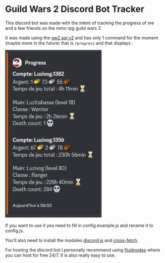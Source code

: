 # Guild Wars 2 Discord Bot Tracker

This discord bot was made with the intent of tracking the progress of me and a few friends on the mmo rpg guild wars 2. 

It was made using the [gw2 api v2](https://wiki.guildwars2.com/wiki/API:Main) and has only 1 command for the moment (maybe more in the future) that is ``/progress`` and that displays :

![](./images/display_example.png)

If you want to use it you need to fill in config.example.js and rename it to config.js.

You'll also need to install the modules [discord.js](https://www.npmjs.com/package/discord.js) and [cross-fetch](https://www.npmjs.com/package/cross-fetch).

For hosting the discord bot I personally recommend using [fluidnodes](https://fluidnodes.com/) where you can host for free 24/7. It is also really easy to use.